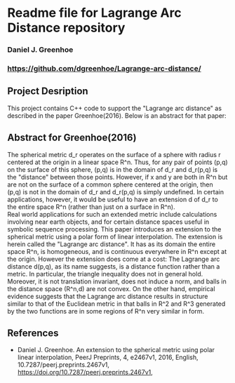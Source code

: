 # Readme file for Lagrange Arc Distance repository
### Daniel J. Greenhoe
### https://github.com/dgreenhoe/Lagrange-arc-distance/

## Project Desription

This project contains C++ code to support the "Lagrange arc distance" 
as described in the paper Greenhoe(2016).
Below is an abstract for that paper:


## Abstract for Greenhoe(2016)

The spherical metric d_r operates on the surface of a sphere with radius r 
centered at the origin in a linear space R^n. 
Thus, for any pair of points (p,q) on the surface of this sphere, 
(p,q) is in the domain of d_r and d_r(p,q) is the "distance" between those points. 
However, if x and y are both in R^n but are not on the surface of a common sphere centered at the origin, 
then (p,q) is not in the domain of d_r and d_r(p,q) is simply undefined. 
In certain applications, however, it would be useful to have an extension d of d_r to the entire space R^n 
(rather than just on a surface in R^n).  
Real world applications for such an extended metric include calculations involving near earth objects, 
and for certain distance spaces useful in symbolic sequence processing. 
This paper introduces an extension to the spherical metric using a polar form of linear interpolation. 
The extension is herein called the "Lagrange arc distance". 
It has as its domain the entire space R^n, is homogeneous, and is continuous everywhere in R^n except at the origin. 
However the extension does come at a cost: 
The Lagrange arc distance d(p,q), as its name suggests, is a distance function rather than a metric. 
In particular, the triangle inequality does not in general hold. 
Moreover, it is not translation invariant, does not induce a norm, and balls in the distance space (R^n,d) are not convex. 
On the other hand, empirical evidence suggests that the Lagrange arc distance results in structure similar to that 
of the Euclidean metric in that balls in R^2 and R^3 generated by the two functions are in some regions of R^n very similar in form.


## References
  * Daniel J. Greenhoe. An extension to the spherical metric using polar linear interpolation,
  PeerJ Preprints,
  4,
  e2467v1,
  2016,
  English,
  10.7287/peerj.preprints.2467v1,
  https://doi.org/10.7287/peerj.preprints.2467v1,
  

